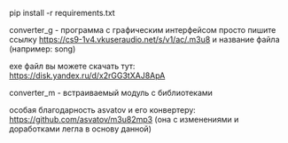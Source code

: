 pip install -r requirements.txt

converter_g - программа с графическим интерфейсом
просто пишите ссылку https://cs9-1v4.vkuseraudio.net/s/v1/ac/.m3u8
и название файла (например: song)

exe файл вы можете скачать тут: https://disk.yandex.ru/d/x2rGG3tXAJ8ApA

converter_m - встраиваемый модуль с библиотеками

особая благодарность asvatov и его конвертеру:
https://github.com/asvatov/m3u82mp3
(она с изменениями и доработками легла в основу данной)
